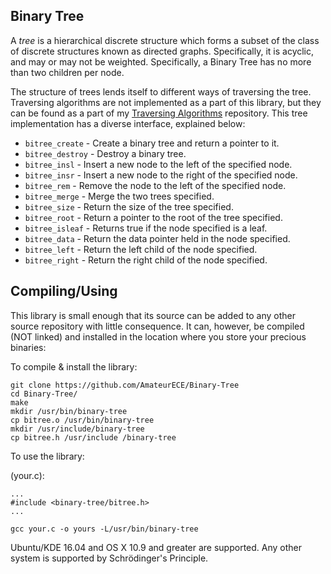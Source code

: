 ## Binary Tree ##

A <em>tree</em> is a hierarchical discrete structure which forms a subset of
the class of discrete structures known as directed graphs. Specifically, it is
acyclic, and may or may not be weighted. Specifically, a Binary Tree has no
more than two children per node.
<!-- TODO: insert the tree picture here. -->

The structure of trees lends itself to different ways of traversing the tree.
Traversing algorithms are not implemented as a part of this library, but they
can be found as a part of my
<a href="https://github.com/AmateurECE/Tree-Traversal">Traversing
Algorithms</a> repository. This tree implementation has a diverse interface,
explained below:

* `bitree_create` - Create a binary tree and return a pointer to it.
* `bitree_destroy` - Destroy a binary tree.
* `bitree_insl` - Insert a new node to the left of the specified node.
* `bitree_insr` - Insert a new node to the right of the specified node.
* `bitree_rem` - Remove the node to the left of the specified node.
* `bitree_merge` - Merge the two trees specified.
* `bitree_size` - Return the size of the tree specified.
* `bitree_root` - Return a pointer to the root of the tree specified.
* `bitree_isleaf` - Returns true if the node specified is a leaf.
* `bitree_data` - Return the data pointer held in the node specified.
* `bitree_left` - Return the left child of the node specified.
* `bitree_right` - Return the right child of the node specified.

## Compiling/Using ##

This library is small enough that its source can be added to any other source
repository with little consequence. It can, however, be compiled (NOT linked)
and installed in the location where you store your precious binaries:

To compile & install the library:

```
git clone https://github.com/AmateurECE/Binary-Tree
cd Binary-Tree/
make
mkdir /usr/bin/binary-tree
cp bitree.o /usr/bin/binary-tree
mkdir /usr/include/binary-tree
cp bitree.h /usr/include /binary-tree
```

To use the library:

(your.c):
```
...
#include <binary-tree/bitree.h>
...
```

`gcc your.c -o yours -L/usr/bin/binary-tree`

Ubuntu/KDE 16.04 and OS X 10.9 and greater are supported. Any other system is
supported by Schr&#246;dinger's Principle.
